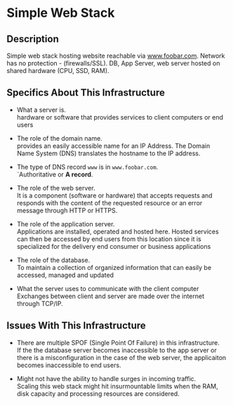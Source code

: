 # Simple Web Stack

## Description

Simple web stack hosting website reachable via www.foobar.com. Network has no protection - (firewalls/SSL). DB, App Server, web server hosted on shared hardware (CPU, SSD, RAM).

## Specifics About This Infrastructure

+ What a server is.<br/>hardware or software that provides services to client computers or end users

+ The role of the domain name.<br/>provides an easily accessible name for an IP Address. The Domain Name System (DNS) translates the hostname to the IP address.

+ The type of DNS record `www` is in `www.foobar.com`.<br/>`Authoritative or **A record**. 

+ The role of the web server.<br/>It is a component (software or hardware) that accepts requests and responds with the content of the requested resource or an error message through HTTP or HTTPS.

+ The role of the application server.<br/>Applications are installed, operated and hosted here. Hosted services can then be accessed by end users from this location since it is specialized for the delivery end consumer or business applications

+ The role of the database.<br/>To maintain a collection of organized information that can easily be accessed, managed and updated

+ What the server uses to communicate with the client computer<br/>Exchanges between client and server are made over the internet through TCP/IP.

## Issues With This Infrastructure

+ There are multiple SPOF (Single Point Of Failure) in this infrastructure.<br/>If the the database server becomes inaccessible to the app server or there is a misconfiguration in the case of the web server, the applicaiton becomes inaccessible to end users. 

+ Might not have the ability to handle surges in incoming traffic.<br/>Scaling this web stack might hit insurmountable limits when the RAM, disk capacity and processing resources are considered.
